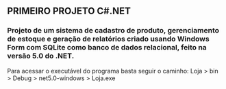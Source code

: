 ## PRIMEIRO PROJETO C#.NET
### Projeto de um sistema de cadastro de produto, gerenciamento de estoque e geração de relatórios criado usando Windows Form com SQLite como banco de dados relacional, feito na versão 5.0 do .NET.
Para acessar o executável do programa basta seguir o caminho: Loja > bin > Debug > net5.0-windows > Loja.exe
